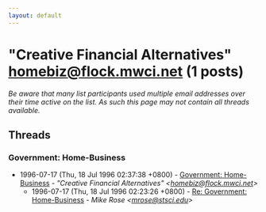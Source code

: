 ```yaml
---
layout: default
---
```


# "Creative Financial Alternatives" <homebiz@flock.mwci.net> (1 posts)

_Be aware that many list participants used multiple email addresses over their time active on the list. As such this page may not contain all threads available._

## Threads

### Government: Home-Business
+ 1996-07-17 (Thu, 18 Jul 1996 02:37:38 +0800) - [Government: Home-Business](/archive/1996/07/b436f44f39939fa89d34e36a707617d3ffc43ddedbca347082beb445c6fc066d) - _"Creative Financial Alternatives" \<homebiz@flock.mwci.net\>_
  + 1996-07-17 (Thu, 18 Jul 1996 02:23:26 +0800) - [Re: Government: Home-Business](/archive/1996/07/9083acd30a45aa9768bb0e53dca5ca584ea71fdb6d65db55bf6db281ac1d4745) - _Mike Rose \<mrose@stsci.edu\>_

